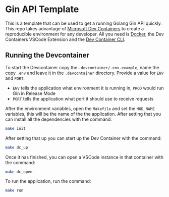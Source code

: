 # Gin API Template

This is a template that can be used to get a running Golang Gin API quickly.
This repo takes advantage of [Microsoft Dev Containers](https://code.visualstudio.com/docs/devcontainers/containers)
to create a reproducible environment for any developer. All you need is [Docker](https://www.docker.com/), the Dev 
Containers VSCode Extension and the [Dev Container CLI](https://github.com/devcontainers/cli).

## Running the Devcontainer

To start the Devcontainer copy the `.devcontainer/.env.example`, name the copy `.env` and leave it in the
`.devcontainer` directory. Provide a value for `ENV` and `PORT`.

- `ENV` tells the application what environment it is running in, `PROD` would run Gin in Release Mode
- `PORT` tells the application what port it should use to receive requests

After the environment variables, open the `Makefile` and set the `MOD_NAME` variables, this will be the name of the 
the application. After setting that you can install all the dependencies with the command:

```bash
make init
```

After setting that up you can start up the Dev Container with the command:

```bash
make dc_up
```

Once it has finished, you can open a VSCode instance in that container with the command:

```bash
make dc_open
```

To run the application, run the command:

```bash
make run
```
